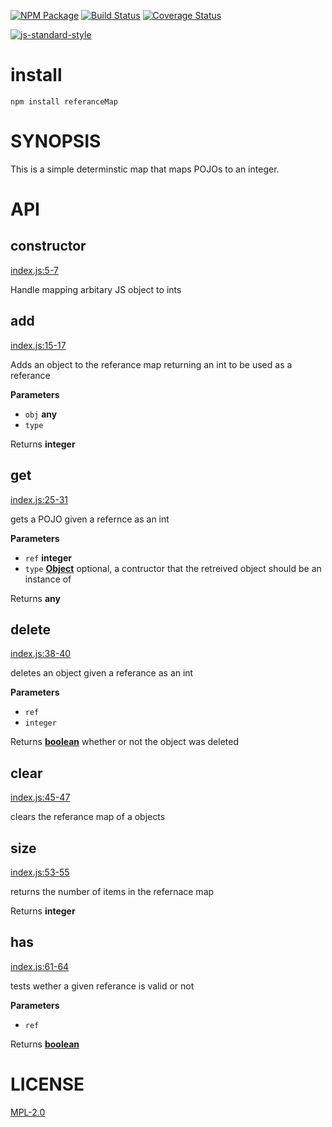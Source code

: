 [![NPM Package](https://img.shields.io/npm/v/reference-map.svg?style=flat-square)](https://www.npmjs.org/package/reference-map)
[![Build Status](https://img.shields.io/travis/wanderer/referenceMap.svg?branch=master&style=flat-square)](https://travis-ci.org/wanderer/referenceMap)
[![Coverage Status](https://img.shields.io/coveralls/wanderer/referenceMap.svg?style=flat-square)](https://coveralls.io/wanderer/referenceMap)

[![js-standard-style](https://cdn.rawgit.com/feross/standard/master/badge.svg)](https://github.com/feross/standard)  

# install  
`npm install referanceMap`

# SYNOPSIS 
This is a simple determinstic map that maps POJOs to an integer.

# API

## constructor

[index.js:5-7](https://github.com/wanderer/referanceMap/blob/4feba821797fde6cd27d47673c1d1cdb90120baf/index.js#L5-L7 "Source code on GitHub")

Handle mapping arbitary JS object to ints

## add

[index.js:15-17](https://github.com/wanderer/referanceMap/blob/4feba821797fde6cd27d47673c1d1cdb90120baf/index.js#L15-L17 "Source code on GitHub")

Adds an object to the referance map returning an int to be used as a
referance

**Parameters**

-   `obj` **any** 
-   `type`  

Returns **integer** 

## get

[index.js:25-31](https://github.com/wanderer/referanceMap/blob/4feba821797fde6cd27d47673c1d1cdb90120baf/index.js#L25-L31 "Source code on GitHub")

gets a POJO given a refernce as an int

**Parameters**

-   `ref` **integer** 
-   `type` **[Object](https://developer.mozilla.org/en-US/docs/Web/JavaScript/Reference/Global_Objects/Object)** optional, a contructor that the retreived object should be an instance of

Returns **any** 

## delete

[index.js:38-40](https://github.com/wanderer/referanceMap/blob/4feba821797fde6cd27d47673c1d1cdb90120baf/index.js#L38-L40 "Source code on GitHub")

deletes an object given a referance as an int

**Parameters**

-   `ref`  
-   `integer`  

Returns **[boolean](https://developer.mozilla.org/en-US/docs/Web/JavaScript/Reference/Global_Objects/Boolean)** whether or not the object was deleted

## clear

[index.js:45-47](https://github.com/wanderer/referanceMap/blob/4feba821797fde6cd27d47673c1d1cdb90120baf/index.js#L45-L47 "Source code on GitHub")

clears the referance map of a objects

## size

[index.js:53-55](https://github.com/wanderer/referanceMap/blob/4feba821797fde6cd27d47673c1d1cdb90120baf/index.js#L53-L55 "Source code on GitHub")

returns the number of items in the refernace map

Returns **integer** 

## has

[index.js:61-64](https://github.com/wanderer/referanceMap/blob/4feba821797fde6cd27d47673c1d1cdb90120baf/index.js#L61-L64 "Source code on GitHub")

tests wether a given referance is valid or not

**Parameters**

-   `ref`  

Returns **[boolean](https://developer.mozilla.org/en-US/docs/Web/JavaScript/Reference/Global_Objects/Boolean)** 

# LICENSE
[MPL-2.0][LICENSE]

[LICENSE]: https://tldrlegal.com/license/mozilla-public-license-2.0-(mpl-2)
